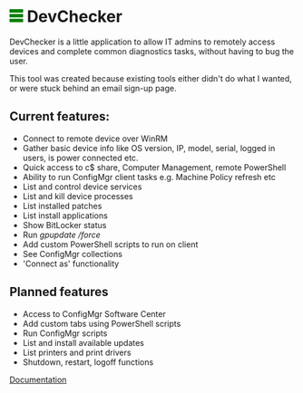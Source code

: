# ![logo](/icons/logo-24.png) DevChecker 



DevChecker is a little application to allow IT admins to remotely access devices and complete common diagnostics tasks, without having to bug the user.

This tool was created because existing tools either didn't do what I wanted, or were stuck behind an email sign-up page. 

## Current features:

* Connect to remote device over WinRM
* Gather basic device info like OS version, IP, model, serial, logged in users, is power connected etc.
* Quick access to c$ share, Computer Management, remote PowerShell
* Ability to run ConfigMgr client tasks e.g. Machine Policy refresh etc
* List and control device services
* List and kill device processes
* List installed patches
* List install applications
* Show BitLocker status
* Run *gpupdate /force*
* Add custom PowerShell scripts to run on client
* See ConfigMgr collections
* 'Connect as' functionality

## Planned features

* Access to ConfigMgr Software Center
* Add custom tabs using PowerShell scripts
* Run ConfigMgr scripts
* List and install available updates
* List printers and print drivers
* Shutdown, restart, logoff functions

[Documentation](/documentation/README.md)

